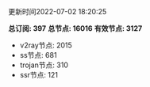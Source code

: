 更新时间2022-07-02 18:20:25

**总订阅: 397**
**总节点: 16016**
**有效节点: 3127**
- v2ray节点: 2015
- ss节点: 681
- trojan节点: 310
- ssr节点: 121
